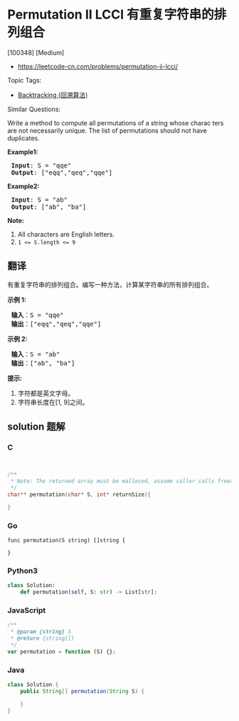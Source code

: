 # Permutation II LCCI 有重复字符串的排列组合

[100348] [Medium]

- https://leetcode-cn.com/problems/permutation-ii-lcci/

Topic Tags:

- [Backtracking (回溯算法)](https://leetcode-cn.com/tag/backtracking/)

Similar Questions:

Write a method to compute all permutations of a string whose charac­ ters are not necessarily unique. The list of permutations should not have duplicates.

**Example1:**

<pre><strong> Input</strong>: S = "qqe"
<strong> Output</strong>: ["eqq","qeq","qqe"]
</pre>

**Example2:**

<pre><strong> Input</strong>: S = "ab"
<strong> Output</strong>: ["ab", "ba"]
</pre>

**Note:**

1.  All characters are English letters.
2.  `1 <= S.length <= 9`

## 翻译

有重复字符串的排列组合。编写一种方法，计算某字符串的所有排列组合。

**示例 1:**

<pre><strong> 输入</strong>：S = "qqe"
<strong> 输出</strong>：["eqq","qeq","qqe"]
</pre>

**示例 2:**

<pre><strong> 输入</strong>：S = "ab"
<strong> 输出</strong>：["ab", "ba"]
</pre>

**提示:**

1.  字符都是英文字母。
2.  字符串长度在\[1, 9\]之间。

## solution 题解

### C

```c


/**
 * Note: The returned array must be malloced, assume caller calls free().
 */
char** permutation(char* S, int* returnSize){

}


```

### Go

```golang
func permutation(S string) []string {

}
```

### Python3

```python
class Solution:
    def permutation(self, S: str) -> List[str]:
```

### JavaScript

```javascript
/**
 * @param {string} S
 * @return {string[]}
 */
var permutation = function (S) {};
```

### Java

```java
class Solution {
    public String[] permutation(String S) {

    }
}
```
